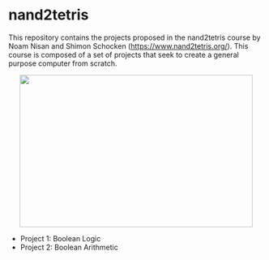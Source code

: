# nand2tetris
This repository contains the projects proposed in the nand2tetris course by Noam Nisan and Shimon Schocken (https://www.nand2tetris.org/). This course is composed of a set of projects that seek to create a general purpose computer from scratch.

<p align="center">
  <img width="460" height="300" src="https://media0.giphy.com/media/xT1Ra6ihiXouzm67Dy/giphy.gif?cid=ecf05e470cfc86rc9d4tiaz9sqrfg5v8be4epptbe18bz34s&rid=giphy.gif">
</p>

<ul>
  <li>Project 1: Boolean Logic</li>
  <li>Project 2: Boolean Arithmetic</li>
</ul>
